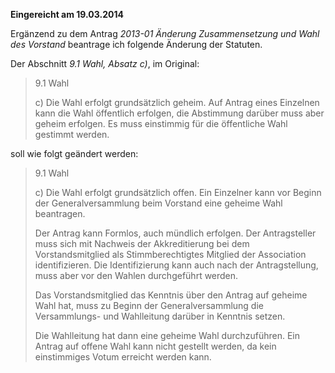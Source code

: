 ﻿**Eingereicht am 19.03.2014**

Ergänzend zu dem Antrag *2013-01 Änderung Zusammensetzung und Wahl des Vorstand*
beantrage ich folgende Änderung der Statuten.

Der Abschnitt *9.1 Wahl, Absatz c)*, im Original:

> 9.1 Wahl
>
> c) Die Wahl erfolgt grundsätzlich geheim. Auf Antrag eines Einzelnen kann die
> Wahl öffentlich erfolgen, die Abstimmung darüber muss aber geheim erfolgen.
> Es muss einstimmig für die öffentliche Wahl gestimmt werden.

soll wie folgt geändert werden:

> 9.1 Wahl
>
> c) Die Wahl erfolgt grundsätzlich offen. Ein Einzelner kann vor Beginn der
> Generalversammlung beim Vorstand eine geheime Wahl beantragen.
>
> Der Antrag kann Formlos, auch mündlich erfolgen.
> Der Antragsteller muss sich mit Nachweis der Akkreditierung bei dem
> Vorstandsmitglied als Stimmberechtigtes Mitglied der Association
> identifizieren. Die Identifizierung kann auch nach der Antragstellung, muss
> aber vor den Wahlen durchgeführt werden.
>
> Das Vorstandsmitglied das Kenntnis über den Antrag auf geheime Wahl hat,
> muss zu Beginn der Generalversammlung die Versammlungs- und Wahlleitung
> darüber in Kenntnis setzen.
>
> Die Wahlleitung hat dann eine geheime Wahl durchzuführen.
> Ein Antrag auf offene Wahl kann nicht gestellt werden, da kein einstimmiges
> Votum erreicht werden kann.